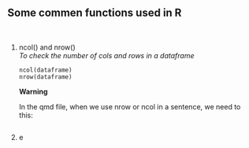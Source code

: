 ## Some commen functions used in R
<br>

1. ncol() and nrow()  
   *To check the number of cols and rows in a dataframe*  
   ```
   ncol(dataframe)
   nrow(dataframe)
   ```

   **Warning**  

   In the qmd file, when we use nrow or ncol in a sentence, we need to this:
   ```
   
   ```

2. e
